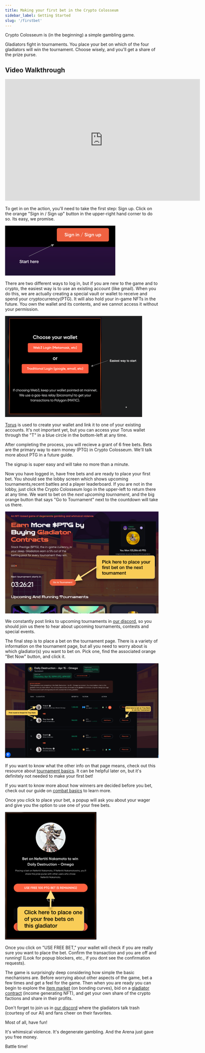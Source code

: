 ```yaml
---
title: Making your first bet in the Crypto Colosseum
sidebar_label: Getting Started
slug: '/firstbet'
---
```


Crypto Colosseum is (in the beginning) a simple gambling game.

Gladiators fight in tournaments.  You place your bet on which of the four gladiators will win the tournament.  Choose wisely, and you'll get a share of the prize purse.

## Video Walkthrough

<iframe width="640" height="400" src="https://www.loom.com/share/8d0dc74808d04a879d8da1989f5ab225" frameborder="0" webkitallowfullscreen mozallowfullscreen allowfullscreen></iframe>

To get in on the action, you'll need to take the first step: Sign up.  Click on the orange "Sign in / Sign up" button in the upper-right hand corner to do so. Its easy, we promise.

![image](signIn.png)

There are two different ways to log in, but if you are new to the game and to crypto, the easiest way is to use an existing account (like gmail).  When you do this, we are actually creating a special vault or wallet to receive and spend your cryptocurrency(PTG).  It will also hold your in-game NFTs in the future.  You own the wallet and its contents, and we cannot access it without your permission.

![image](picktraditional.png)

[Torus](https://tor.us) is used to create your wallet and link it to one of your existing accounts.  It's not important yet, but you can access your Torus wallet through the "T" in a blue circle in the bottom-left at any time.

After completing the process, you will recieve a grant of 6 free bets. Bets are the primary way to earn money (PTG) in Crypto Colosseum. We'll talk more about PTG in a future guide.

The signup is super easy and will take no more than a minute.

Now you have logged in, have free bets and are ready to place your first bet.  You should see the lobby screen which shows upcoming tournaments,recent battles and a player leaderboard. If you are not in the lobby, just click the Crypto Colosseum logo in the upper-left to return there at any time.   We want to bet on the *next upcoming tournament*, and the big orange button that says "Go to Tournament" next to the countdown will take us there.

![image](newlobby.png)

We constantly post links to upcoming tournaments in [our discord](https://discord.gg/Z2S3EtQKCn), so you should join us there to hear about upcoming tournaments, contests and special events.

The final step is to place a bet on the tournament page.  There is a variety of information on the tournament page, but all you need to worry about is which gladiator(s) you want to bet on.  Pick one, find the associated orange "Bet Now" button, and click it.

![image](tournamentsimple.png)

If you want to know what the other info on that page means, check out this resource about [tournament basics](https://docs.cryptocolosseum.com/tournaments).  It can be helpful later on, but it's definitely not needed to make your first bet!

If you want to know more about how winners are decided before you bet, check out our guide on [combat basics](https://docs.cryptocolosseum.com/gamemechanics/combatexample) to learn more.

Once you click to place your bet, a popup will ask you about your wager and give you the option to use one of your free bets.  

![image](firstbetpopup.png)

Once you click on "USE FREE BET," your wallet will check if you are really sure you want to place the bet.  Confirm the transaction and you are off and running!  (Look for popup blockers, etc., if you dont see the confirmation requests).

The game is surprisingly deep considering how simple the basic mechanisms are.  Before worrying about other aspects of the game, bet a few times and get a feel for the game.  Then when you are ready you can begin to explore the [item market](https://docs.cryptocolosseum.com/economy/items) (on bonding curves), bid on a [gladiator contract](https://docs.cryptocolosseum.com/collecting/gladiators) (income generating NFT), and get your own share of the crypto factions and share in their profits.

Don't forget to join us in [our discord](https://discord.gg/Z2S3EtQKCn) where the gladiators talk trash (courtesy of our AI) and fans cheer on their favorites.

Most of all, have fun!  

It's whimsical violence. 
It's degenerate gambling. 
And the Arena just gave you free money.

Battle time!

